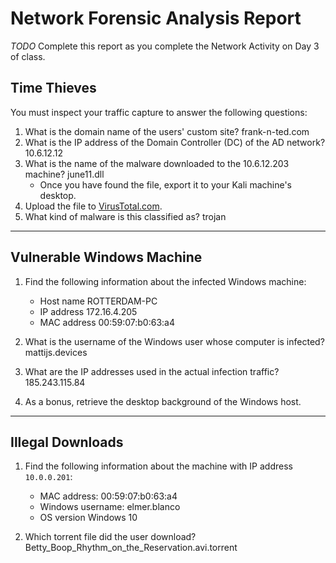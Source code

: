 # Network Forensic Analysis Report

_TODO_ Complete this report as you complete the Network Activity on Day 3 of class.

## Time Thieves 
You must inspect your traffic capture to answer the following questions:

1. What is the domain name of the users' custom site? frank-n-ted.com
2. What is the IP address of the Domain Controller (DC) of the AD network? 10.6.12.12
3. What is the name of the malware downloaded to the 10.6.12.203 machine? june11.dll
   - Once you have found the file, export it to your Kali machine's desktop.
4. Upload the file to [VirusTotal.com](https://www.virustotal.com/gui/). 
5. What kind of malware is this classified as? trojan

---

## Vulnerable Windows Machine

1. Find the following information about the infected Windows machine:
    - Host name ROTTERDAM-PC   
    - IP address 172.16.4.205
    - MAC address 00:59:07:b0:63:a4
    
2. What is the username of the Windows user whose computer is infected? mattijs.devices
3. What are the IP addresses used in the actual infection traffic? 185.243.115.84
4. As a bonus, retrieve the desktop background of the Windows host.

---

## Illegal Downloads

1. Find the following information about the machine with IP address `10.0.0.201`:
    - MAC address: 00:59:07:b0:63:a4
    - Windows username: elmer.blanco
    - OS version Windows 10

2. Which torrent file did the user download? Betty_Boop_Rhythm_on_the_Reservation.avi.torrent